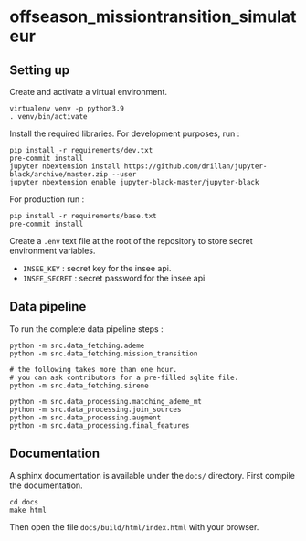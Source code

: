 # offseason_missiontransition_simulateur

## Setting up

Create and activate a virtual environment.
```
virtualenv venv -p python3.9
. venv/bin/activate
```

Install the required libraries.
For development purposes, run :
```
pip install -r requirements/dev.txt
pre-commit install
jupyter nbextension install https://github.com/drillan/jupyter-black/archive/master.zip --user
jupyter nbextension enable jupyter-black-master/jupyter-black
```

For production run :
```
pip install -r requirements/base.txt
pre-commit install
```

Create a `.env` text file at the root of the repository to store secret environment variables.

- `INSEE_KEY` : secret key for the insee api.
- `INSEE_SECRET` : secret password for the insee api

## Data pipeline

To run the complete data pipeline steps :

```
python -m src.data_fetching.ademe
python -m src.data_fetching.mission_transition

# the following takes more than one hour.
# you can ask contributors for a pre-filled sqlite file.
python -m src.data_fetching.sirene

python -m src.data_processing.matching_ademe_mt
python -m src.data_processing.join_sources
python -m src.data_processing.augment
python -m src.data_processing.final_features
```

## Documentation

A sphinx documentation is available under the `docs/` directory.
First compile the documentation.

```
cd docs
make html
```

Then open the file `docs/build/html/index.html` with your browser.
